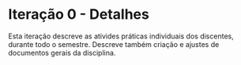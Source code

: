# Iteração 0 - Detalhes

Esta iteração descreve as ativides práticas individuais dos discentes, durante todo o semestre. Descreve também criação e ajustes de documentos gerais da disciplina.